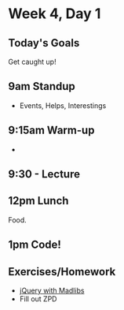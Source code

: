 # Week 4, Day 1

## Today's Goals

Get caught up!

## 9am Standup

- Events, Helps, Interestings

## 9:15am Warm-up

-

## 9:30 - Lecture

## 12pm Lunch

Food.

## 1pm Code!

## Exercises/Homework

- [jQuery with Madlibs](https://github.com/mjhea0/jquery-madlibs)
- Fill out ZPD
